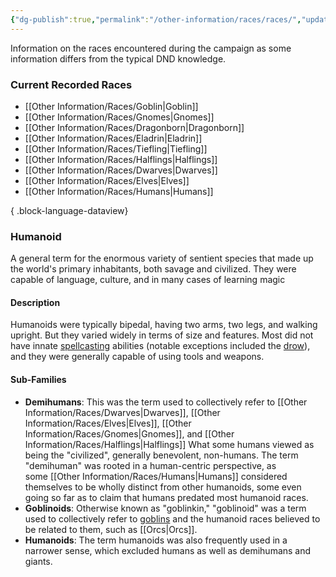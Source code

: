 ```yaml
---
{"dg-publish":true,"permalink":"/other-information/races/races/","updated":"2025-02-08T16:06:57.205+00:00"}
---
```


Information on the races encountered during the campaign as some information differs from the typical DND knowledge.

### Current Recorded Races
- [[Other Information/Races/Goblin\|Goblin]]
- [[Other Information/Races/Gnomes\|Gnomes]]
- [[Other Information/Races/Dragonborn\|Dragonborn]]
- [[Other Information/Races/Eladrin\|Eladrin]]
- [[Other Information/Races/Tiefling\|Tiefling]]
- [[Other Information/Races/Halflings\|Halflings]]
- [[Other Information/Races/Dwarves\|Dwarves]]
- [[Other Information/Races/Elves\|Elves]]
- [[Other Information/Races/Humans\|Humans]]

{ .block-language-dataview}
### Humanoid 
A general term for the enormous variety of sentient species that made up the world's primary inhabitants, both savage and civilized. They were capable of language, culture, and in many cases of learning magic

#### Description
Humanoids were typically bipedal, having two arms, two legs, and walking upright. But they varied widely in terms of size and features. Most did not have innate [spellcasting](https://forgottenrealms.fandom.com/wiki/Spellcaster "Spellcaster") abilities (notable exceptions included the [drow](https://forgottenrealms.fandom.com/wiki/Drow "Drow")), and they were generally capable of using tools and weapons.

#### Sub-Families
- **Demihumans**: This was the term used to collectively refer to [[Other Information/Races/Dwarves\|Dwarves]], [[Other Information/Races/Elves\|Elves]], [[Other Information/Races/Gnomes\|Gnomes]], and [[Other Information/Races/Halflings\|Halflings]] What some humans viewed as being the "civilized", generally benevolent, non-humans. The term "demihuman" was rooted in a human-centric perspective, as some [[Other Information/Races/Humans\|Humans]] considered themselves to be wholly distinct from other humanoids, some even going so far as to claim that humans predated most humanoid races.
- **Goblinoids**: Otherwise known as "goblinkin," "goblinoid" was a term used to collectively refer to [goblins](https://forgottenrealms.fandom.com/wiki/Goblin "Goblin") and the humanoid races believed to be related to them, such as [[Orcs\|Orcs]].
- **Humanoids**: The term humanoids was also frequently used in a narrower sense, which excluded humans as well as demihumans and giants.